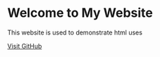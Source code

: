 <!DOCTYPE html>
<html lang="en">
<head>
    <meta charset="UTF-8">
    <meta name="viewport" content="width=device-width, initial-scale=1.0">
</head>
<body>
    <h1>Welcome to My Website</h1>
    <p>This website is used to demonstrate html uses</p>
    <a href="https://github.com">Visit GitHub</a>
</body>
</html>
